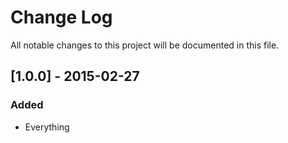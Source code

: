 # Change Log
All notable changes to this project will be documented in this file.

## [1.0.0] - 2015-02-27
### Added
- Everything
